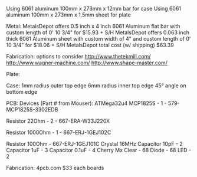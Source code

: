 Using 6061 aluminum 100mm x 273mm x 12mm bar for case
Using 6061 aluminum 100mm x 273mm x 1.5mm sheet for plate

Metal:
MetalsDepot offers 0.5 inch x 4 inch 6061 Aluminum flat bar with custom length of 0' 10 3/4" for $15.93 + S/H
MetalsDepot offers 0.063 inch thick 6061 Aluminum sheet with custom width of 4" and custom length of 0' 10 3/4" for $18.06 + S/H
MetalsDepot total cost (w/ shipping) $63.39

Fabrication:
options to consider
http://www.thetekmill.com/
http://www.wagner-machine.com/
http://www.shape-master.com/

Plate:

Case:
1mm radius outer top edge
6mm radius inner top edge
45° angle on bottom edge

PCB:
Devices (Part # from Mouser):
ATMega32u4
MCP1825S - 1 - 579-MCP1825S-3302EDB

Resistor 22Ohm - 2 - 667-ERA-W33J220X

Resistor 1000Ohm - 1 - 667-ERJ-1GEJ102C

Resistor 100Ohm - 667-ERJ-1GEJ101C 
Crystal 16MHz 
Capacitor 10pF - 2 
Capacitor 1uF - 3 
Capacitor 0.1uF - 4 
Cherry Mx Clear - 68 
Diode - 68
LED - 2


Fabrication:
4pcb.com $33 each boards
